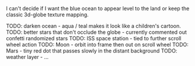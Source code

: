 I can't decide if I want the blue ocean to appear level to the land or keep the classic 3d-globe texture mapping.

TODO: darken ocean - aqua / teal makes it look like a children's cartoon.
TODO: better stars that don't occlude the globe - currently commented out confetti randomized stars
TODO: ISS space station - tied to further scroll wheel action
TODO: Moon - orbit into frame then out on scroll wheel
TODO: Mars - tiny red dot that passes slowly in the distant background
TODO: weather layer - ...
